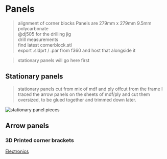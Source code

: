 # Panels  

>alignment of corner blocks
>Panels are 279mm x 279mm 9.5mm polycarbonate  
>@dj505 for the drilling jig  
>drill measurements  
>find latest cornerblock.stl  
>export .sldprt / .par from f360 and host that alongside it  



>stationary panels will go here first

## Stationary panels  

>stationary panels cut from mix of mdf and ply offcut from the frame
I traced the arrow panels on the sheets of mdf/ply and cut them oversized, to be glued together and trimmed down later.  

![stationary panel pieces](/panels/IMG_20200405_211027.jpg)

## Arrow panels  


### 3D Printed corner brackets
[Electronics](../electronics)